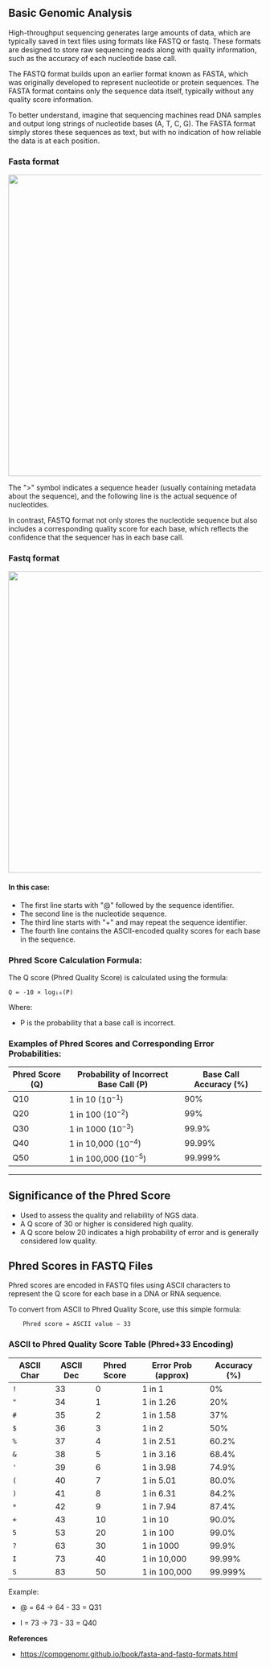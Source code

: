 ## Basic Genomic Analysis 

High-throughput sequencing generates large amounts of data, which are typically saved in text files using formats like FASTQ or fastq. These formats are designed to store raw sequencing reads along with quality information, such as the accuracy of each nucleotide base call. 

The FASTQ format builds upon an earlier format known as FASTA, which was originally developed to represent nucleotide or protein sequences. The FASTA format contains only the sequence data itself, typically without any quality score information. 

To better understand, imagine that sequencing machines read DNA samples and output long strings of nucleotide bases (A, T, C, G). The FASTA format simply stores these sequences as text, but with no indication of how reliable the data is at each position. 

### Fasta format 

<img src="https://github.com/user-attachments/assets/6c8fbf3b-5ed2-4d72-9e23-b6b804726077" width="600"/>

The ">" symbol indicates a sequence header (usually containing metadata about the sequence), and the following line is the actual sequence of nucleotides. 

In contrast, FASTQ format not only stores the nucleotide sequence but also includes a corresponding quality score for each base, which reflects the confidence that the sequencer has in each base call. 

### Fastq format 

<img src="https://github.com/user-attachments/assets/1ae59856-925f-4cb6-b75e-b9403ccdce68" width="600"/>

#### In this case:

- The first line starts with "@" followed by the sequence identifier.
- The second line is the nucleotide sequence.
- The third line starts with "+" and may repeat the sequence identifier.
- The fourth line contains the ASCII-encoded quality scores for each base in the sequence.

### Phred Score Calculation Formula:

The Q score (Phred Quality Score) is calculated using the formula:

	Q = -10 × log₁₀(P)

Where:

- P is the probability that a base call is incorrect.

### Examples of Phred Scores and Corresponding Error Probabilities:

| Phred Score (Q) | Probability of Incorrect Base Call (P) | Base Call Accuracy (%) |
|---------|-------------|---------|
| Q10 | 1 in 10 ($10^{-1}$) | 90% |
| Q20 | 1 in 100 ($10^{-2}$) | 99% |
| Q30 | 1 in 1000 ($10^{-3}$) | 99.9% |
| Q40 | 1 in 10,000 ($10^{-4}$) | 99.99% |
| Q50 | 1 in 100,000 ($10^{-5}$) | 99.999% |

---

## Significance of the Phred Score
- Used to assess the quality and reliability of NGS data.
- A Q score of 30 or higher is considered high quality.
- A Q score below 20 indicates a high probability of error and is generally considered low quality.

## Phred Scores in FASTQ Files
Phred scores are encoded in FASTQ files using ASCII characters to represent the Q score for each base in a DNA or RNA sequence.

To convert from ASCII to Phred Quality Score, use this simple formula:

        Phred score = ASCII value − 33

### ASCII to Phred Quality Score Table (Phred+33 Encoding)

| ASCII Char | ASCII Dec | Phred Score | Error Prob (approx)        | Accuracy (%) |
|------------|------------|-------------|-----------------------------|---------------|
| `!`        | 33         | 0           | 1 in 1                      | 0%            |
| `"`        | 34         | 1           | 1 in 1.26                   | 20%           |
| `#`        | 35         | 2           | 1 in 1.58                   | 37%           |
| `$`        | 36         | 3           | 1 in 2                      | 50%           |
| `%`        | 37         | 4           | 1 in 2.51                   | 60.2%         |
| `&`        | 38         | 5           | 1 in 3.16                   | 68.4%         |
| `'`        | 39         | 6           | 1 in 3.98                   | 74.9%         |
| `(`        | 40         | 7           | 1 in 5.01                   | 80.0%         |
| `)`        | 41         | 8           | 1 in 6.31                   | 84.2%         |
| `*`        | 42         | 9           | 1 in 7.94                   | 87.4%         |
| `+`        | 43         | 10          | 1 in 10                    | 90.0%         |
| `5`        | 53         | 20          | 1 in 100                   | 99.0%         |
| `?`        | 63         | 30          | 1 in 1000                  | 99.9%         |
| `I`        | 73         | 40          | 1 in 10,000                | 99.99%        |
| `S`        | 83         | 50          | 1 in 100,000              | 99.999%       |

Example:

- @ = 64 → 64 - 33 = Q31

- I = 73 → 73 - 33 = Q40

**References**
- https://compgenomr.github.io/book/fasta-and-fastq-formats.html
